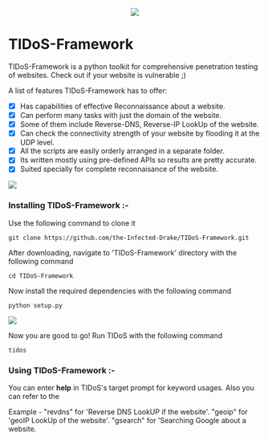 <p align="middle"><img src='https://i.imgur.com/jqIT7UB.png' /></p>                    

# TIDoS-Framework
TIDoS-Framework is a python toolkit for comprehensive penetration testing of websites. Check out if your website is vulnerable ;)

A list of features TIDoS-Framework has to offer:

- [x] Has capabilities of effective Reconnaissance about a website.
- [x] Can perform many tasks with just the domain of the website.
- [x] Some of them include Reverse-DNS, Reverse-IP LookUp of the website.
- [x] Can check the connectivity strength of your website by flooding it at the UDP level.
- [x] All the scripts are easily orderly arranged in a separate folder.
- [x] Its written mostly using pre-defined APIs so results are pretty accurate.
- [x] Suited specially for complete reconnaisance of the website.

<img src='https://i.imgur.com/uWWCfw2.png' />

### Installing TIDoS-Framework :-
Use the following command to clone it
```
git clone https://github.com/the-Infected-Drake/TIDoS-Framework.git
```
After downloading, navigate to 'TIDoS-Framework' directory with the following command
```
cd TIDoS-Framework
```
Now install the required dependencies with the following command
```
python setup.py
```
<img src='https://i.imgur.com/wOrYfVc.png' />

Now you are good to go! Run TIDoS with the following command
```
tidos
```
### Using TIDoS-Framework :-
You can enter <b>help</b> in TIDoS's target prompt for keyword usages. Also you can refer to the 

Example - "revdns" for 'Reverse DNS LookUP if the website'.
          "geoip" for 'geoIP LookUp of the website'.
          "gsearch" for 'Searching Google about a website.

	

